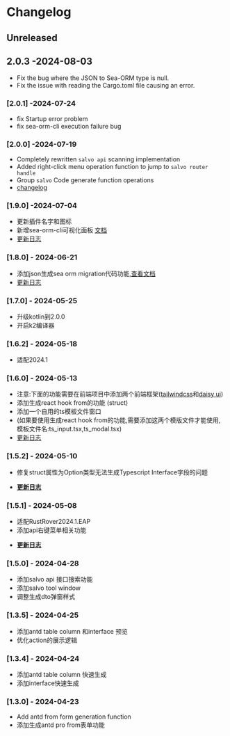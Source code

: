 # Changelog

## Unreleased

## 2.0.3 -2024-08-03

- Fix the bug where the JSON to Sea-ORM type is null.
- Fix the issue with reading the Cargo.toml file causing an error.

### [2.0.1] -2024-07-24

- fix Startup error problem
- fix sea-orm-cli execution failure bug

### [2.0.0] -2024-07-19

- Completely rewritten `salvo api` scanning implementation
- Added right-click menu operation function to jump to `salvo router handle`
- Group `salvo` Code generate function operations
- [changelog](https://mdddj.github.io/SalvoRsToolDocument/changelog%E6%9B%B4%E6%96%B0%E6%97%A5%E5%BF%97.html)

### [1.9.0] -2024-07-04

- 更新插件名字和图标
- 新增sea-orm-cli可视化面板 <a href='https://mdddj.github.io/SalvoRsToolDocument/sea-orm-command-tool.html'>文档</a>
- <a href='https://mdddj.github.io/SalvoRsToolDocument/changelog%E6%9B%B4%E6%96%B0%E6%97%A5%E5%BF%97.html#1-9-0'>更新日志</a>

### [1.8.0] - 2024-06-21

- 添加json生成sea orm migration代码功能,<a href='https://mdddj.github.io/SalvoRsToolDocument/sea-orm-json-gen-migration-code.html'>查看文档</a>
- <a href='https://mdddj.github.io/SalvoRsToolDocument/changelog%E6%9B%B4%E6%96%B0%E6%97%A5%E5%BF%97.html'>更新日志</a>

### [1.7.0] - 2024-05-25

- 升级kotlin到2.0.0
- 开启k2编译器

### [1.6.2] - 2024-05-18

- 适配2024.1

### [1.6.0] - 2024-05-13

- 注意:下面的功能需要在前端项目中添加两个前端框架(<a href='https://tailwindcss.com/docs/installation/'>tailwindcss</a>和<a href='https://daisyui.com/'>daisy ui</a>)
- 添加生成react hook from的功能 (struct)
- 添加一个自用的ts模板文件窗口
- (如果要使用生成react hook from的功能,需要添加这两个模版文件才能使用,模板文件名:ts_input.tsx,ts_modal.tsx)
- <a href='https://mdddj.github.io/SalvoRsToolDocument/changelog%E6%9B%B4%E6%96%B0%E6%97%A5%E5%BF%97.html#1-6-0'>更新日志</a>

### [1.5.2] - 2024-05-10

- 修复struct属性为Option类型无法生成Typescript Interface字段的问题
- <p><b><a href="https://mdddj.github.io/SalvoRsToolDocument/changelog%E6%9B%B4%E6%96%B0%E6%97%A5%E5%BF%97.html#1-5-2">更新日志</a></b></p>

### [1.5.1] - 2024-05-08

- 适配RustRover2024.1.EAP
- 添加api右键菜单相关功能
- <p><b><a href="https://mdddj.github.io/SalvoRsToolDocument/changelog%E6%9B%B4%E6%96%B0%E6%97%A5%E5%BF%97.html">更新日志</a></b></p>

### [1.5.0] - 2024-04-28

- 添加salvo api 接口搜索功能
- 添加salvo tool window
- 调整生成dto弹窗样式

### [1.3.5] - 2024-04-25

- 添加antd table column 和interface 预览
- 优化action的展示逻辑

### [1.3.4] - 2024-04-24

- 添加antd table column 快速生成
- 添加interface快速生成

### [1.3.0] - 2024-04-23

- Add antd from form generation function
- 添加生成antd pro from表单功能
